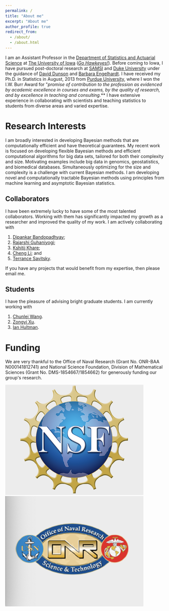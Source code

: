 ```yaml
---
permalink: /
title: "About me"
excerpt: "About me"
author_profile: true
redirect_from: 
  - /about/
  - /about.html
---
```


I am an Assistant Professor in the [Department of Statistics and Actuarial Science](https://stat.uiowa.edu/) at [The University of Iowa](https://uiowa.edu/) ([*Go Hawkeyes!*](https://hawkeyesports.com/)). Before coming to Iowa, I have pursued post-doctoral research at [SAMSI](www.samsi.info) and [Duke University](https://stat.duke.edu) under the guidance of [David Dunson](https://en.wikipedia.org/wiki/David_Dunson) and [Barbara Engelhardt](https://www.cs.princeton.edu/people/profile/bee). I have received my Ph.D. in Statistics in August, 2013 from [Purdue University](https://www.stat.purdue.edu/), where I won the I.W. Burr Award for "*promise of contribution to the profession as evidenced by academic excellence in courses and exams, by the quality of research, and by excellence in teaching and consulting.*** I have extensive experience in collaborating with scientists and teaching statistics to students from diverse areas and varied expertise.

Research Interests
======
I am broadly interested in developing Bayesian methods that are computationally efficient and have theoretical guarantees. My recent work is focused on developing flexible Bayesian methods and efficient computational algorithms for big data sets, tailored for both their complexity and size. Motivating examples include big data in genomics, geostatistics, and biomedical databases. Simultaneously optimizing for the size and complexity is a challenge with current Bayesian methods. I am developing novel and computationally tractable Bayesian methods using principles from machine learning and asymptotic Bayesian statistics. 

Collaborators
------

I have been extremely lucky to have some of the most talented collaborators. Working with them has significantly impacted my growth as a researcher and improved the quality of my work. I am actively collaborating with 

1. [Dipankar Bandopadhyay](https://www.people.vcu.edu/~dbandyop/);
1. [Rajarshi Guhaniyogi](https://users.soe.ucsc.edu/~rajguhaniyogi/);
1. [Kshitij Khare](http://users.stat.ufl.edu/~kdkhare/);
1. [Cheng Li](http://blog.nus.edu.sg/stalic/); and
1. [Terrance Savitsky](https://www.bls.gov/osmr/contact.htm).

If you have any projects that would benefit from my expertise, then please email me. 

Students
------

I have the pleasure of advising bright graduate students. I am currently working with 

1. [Chunlei Wang](https://stat.uiowa.edu).
1. [Zongyi Xu](https://stat.uiowa.edu).
2. [Ian Hultman](https://stat.uiowa.edu).


Funding
======
We are very thankful to the Office of Naval Research (Grant No. ONR-BAA N000141812741) and National Science Foundation, Division of Mathematical Sciences (Grant No. DMS-1854667/1854662) for generously funding our group's research.

![](/images/nsf.png)  ![](/images/onr.png)

